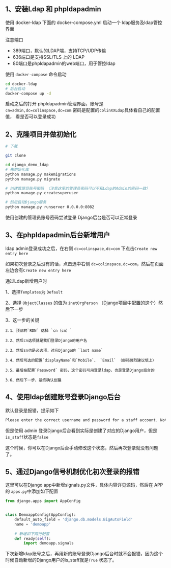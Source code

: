 
## 1、安装Ldap 和 phpldapadmin 

使用 docker-ldap 下面的 docker-compose.yml 启动一个 ldap服务及ldap管控界面

注意端口

+ 389端口，默认的LDAP端，支持TCP/UDP传输
+ 636端口是支持SSL/TLS 上的 LDAP
+ 80端口是phpldapadmin的web端口，用于管控ldap

使用 `docker-compose` 命令启动

```bash
cd docker-ldap
# 后台启动
docker-compose up -d
```

启动之后的打开 phpldapadmin管理界面，账号是 `cn=admin,dc=colinspace,dc=com` 密码是配置的`colinXXLdap`具体看自己的配置值， 看是否可以登录成功


## 2、克隆项目并做初始化

```bash
# 下载 

git clone 

cd django_demo_ldap
# 先初始化库
python manage.py makemigrations
python manage.py migrate

# 创建管理员账号密码 （注意这里的管理员密码可以不和Ldap的Admin的密码一致）
python manage.py createsuperuser

# 然后启动Django服务
python manage.py runserver 0.0.0.0:8082 
```

使用创建的管理员账号密码尝试登录 Django后台是否可以正常登录



## 3、在phpldapadmin后台新增用户

ldap admin登录成功之后，在右侧 `dc=colinspace,dc=com` 下点击`Create new entry here`

如果初次登录之后没有的话，点击选中右侧 `dc=colinspace,dc=com`，然后在页面左边会有`Create new entry here`

通过Ldap新增用户时

1、选择`Templates`为 `Default`

2、选择 `ObjectClasses` 的值为 `inetOrgPerson` （Django项目中配置的这个）然后下一步

3、这一步的关键

    3.1、顶部的`RDN` 选择 `cn（cn）`

    3.2、然后cn选项就是我们登录Django的用户名

    3.3、然后sn也是必选项，对应Django的 `last name`

    3.4、然后可选的配置`displayName`和`Mobile`、 `Email` （邮箱强烈建议填上）

    3.5、最后在配置`Password` 密码，这个密码可用登录ldap，也是登录Django后台的

    3.6、然后下一步，最终确认创建


## 4、使用ldap创建账号登录Django后台

默认登录是报错，提示如下

```bash
Please enter the correct username and password for a staff account. Note that both fields may be case-sensitive.
```

但是使用 admin 登录Django后台看到实际是创建了对应的Django用户，但是`is_staff`状态是`false`

这个时候，你可以在Django后台手动修改这个状态，然后再次登录就没有问题了。

## 5、通过Django信号机制优化初次登录的报错

这里可以在Django app中新增signals.py文件，具体内容详见源码，然后在 APP的 `apps.py`中添加如下配置

```python
from django.apps import AppConfig


class DemoappConfig(AppConfig):
    default_auto_field = 'django.db.models.BigAutoField'
    name = 'demoapp'
    
    # 新增如下两行配置
    def ready(self):
        import demoapp.signals
```

下次新增ldap账号之后，再用新的账号登录Django后台时就不会报错，因为这个时候自动新增的Django用户的is_staff就是`True` 状态了。
